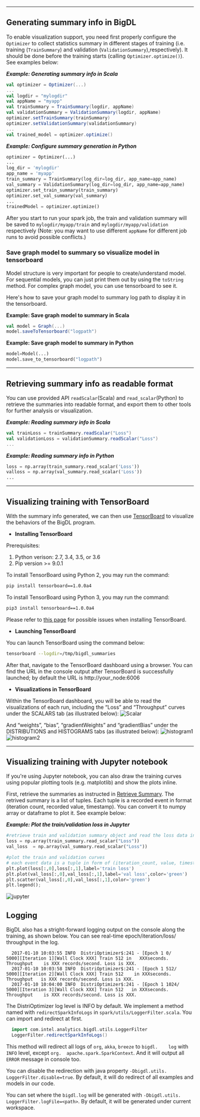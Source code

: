 
---

## **Generating summary info in BigDL**
To enable visualization support, you need first properly configure the `Optimizer` to collect statistics summary in different stages of training (i.e. training (`TrainSummary`) and validation (`ValidationSummary`),respectively). It should be done before the training starts (calling `Optimizer.optimize()`). See examples below: 

_**Example: Generating summary info in Scala**_
```scala
val optimizer = Optimizer(...)
...
val logdir = "mylogdir"
val appName = "myapp"
val trainSummary = TrainSummary(logdir, appName)
val validationSummary = ValidationSummary(logdir, appName)
optimizer.setTrainSummary(trainSummary)
optimizer.setValidationSummary(validationSummary)
...
val trained_model = optimizer.optimize()
```
_**Example: Configure summary generation in Python**_
```python
optimizer = Optimizer(...)
...
log_dir = 'mylogdir'
app_name = 'myapp'
train_summary = TrainSummary(log_dir=log_dir, app_name=app_name)
val_summary = ValidationSummary(log_dir=log_dir, app_name=app_name)
optimizer.set_train_summary(train_summary)
optimizer.set_val_summary(val_summary)
...
trainedModel = optimizer.optimize()
```
After you start to run your spark job, the train and validation summary will be saved to `mylogdir/myapp/train` and `mylogdir/myapp/validation` respectively (Note: you may want to use different `appName` for different job runs to avoid possible conflicts.)

### Save graph model to summary so visualize model in tensorboard
Model structure is very important for people to create/understand model. For sequential models, you can
just print them out by using the ```toString``` method. For complex graph model, you can use tensorboard
to see it.

Here's how to save your graph model to summary log path to display it in the tensorboard.

 **Example: Save graph model to summary in Scala**
```scala
val model = Graph(...)
model.saveToTensorboard("logpath")
```

 **Example: Save graph model to summary in Python**
```python
model=Model(...)
model.save_to_tensorboard("logpath")

```

---

## **Retrieving summary info as readable format**

You can use provided API `readScalar`(Scala) and `read_scalar`(Python) to retrieve the summaries into readable format, and export them to other tools for further analysis or visualization.

_**Example: Reading summary info in Scala**_
```scala
val trainLoss = trainSummary.readScalar("Loss")
val validationLoss = validationSummary.readScalar("Loss")
...
```

_**Example: Reading summary info in Python**_
```python
loss = np.array(train_summary.read_scalar('Loss'))
valloss = np.array(val_summary.read_scalar('Loss'))
...
```

---

## **Visualizing training with TensorBoard**
With the summary info generated, we can then use [TensorBoard](https://pypi.python.org/pypi/tensorboard) to visualize the behaviors of the BigDL program.  

* **Installing TensorBoard**

Prerequisites:

1. Python verison: 2.7, 3.4, 3.5, or 3.6
2. Pip version >= 9.0.1

To install TensorBoard using Python 2, you may run the command:
```bash
pip install tensorboard==1.0.0a4
```

To install TensorBoard using Python 3, you may run the command:
```bash
pip3 install tensorboard==1.0.0a4
```

Please refer to [this page](https://github.com/intel-analytics/BigDL/tree/master/spark/dl/src/main/scala/com/intel/analytics/bigdl/visualization#known-issues) for possible issues when installing TensorBoard.

* **Launching TensorBoard**

You can launch TensorBoard using the command below:
```bash
tensorboard --logdir=/tmp/bigdl_summaries
```
After that, navigate to the TensorBoard dashboard using a browser. You can find the URL in the console output after TensorBoard is successfully launched; by default the URL is http://your_node:6006

* **Visualizations in TensorBoard**

Within the TensorBoard dashboard, you will be able to read the visualizations of each run, including the “Loss” and “Throughput” curves under the SCALARS tab (as illustrated below):
![Scalar](../Image/tensorboard-scalar.png)

And “weights”, “bias”, “gradientWeights” and “gradientBias” under the DISTRIBUTIONS and HISTOGRAMS tabs (as illustrated below):
![histogram1](../Image/tensorboard-histo1.png)
![histogram2](../Image/tensorboard-histo2.png)

---

## **Visualizing training with Jupyter notebook**

If you're using Jupyter notebook, you can also draw the training curves using popular plotting tools (e.g. matplotlib) and show the plots inline. 

First, retrieve the summaries as instructed in [Retrieve Summary](#retrieving-summary-info-as-readable-format). The retrived summary is a list of tuples. Each tuple is a recorded event in format (iteration count, recorded value, timestamp). You can convert it to numpy array or dataframe to plot it. See example below:  

_**Example: Plot the train/validation loss in Jupyter**_

```python
#retrieve train and validation summary object and read the loss data into ndarray's. 
loss = np.array(train_summary.read_scalar("Loss"))
val_loss  = np.array(val_summary.read_scalar("Loss"))

#plot the train and validation curves
# each event data is a tuple in form of (iteration_count, value, timestamp)
plt.plot(loss[:,0],loss[:,1],label='train loss')
plt.plot(val_loss[:,0],val_loss[:,1],label='val loss',color='green')
plt.scatter(val_loss[:,0],val_loss[:,1],color='green')
plt.legend();
```
 
![jupyter](../Image/jupyter.png)

## **Logging**

BigDL also has a stright-forward logging output on the console along the    training, as shown below. You can see real-time epoch/iteration/loss/       throughput in the log.

```
  2017-01-10 10:03:55 INFO  DistriOptimizer$:241 - [Epoch 1 0/               5000][Iteration 1][Wall Clock XXX] Train 512 in   XXXseconds. Throughput    is XXX records/second. Loss is XXX.
  2017-01-10 10:03:58 INFO  DistriOptimizer$:241 - [Epoch 1 512/             5000][Iteration 2][Wall Clock XXX] Train 512    in XXXseconds. Throughput   is XXX records/second. Loss is XXX.
  2017-01-10 10:04:00 INFO  DistriOptimizer$:241 - [Epoch 1 1024/            5000][Iteration 3][Wall Clock XXX] Train 512   in XXXseconds. Throughput    is XXX records/second. Loss is XXX.
```

The DistriOptimizer log level is INFO by default. We implement a method     named with `redirectSparkInfoLogs`  in `spark/utils/LoggerFilter.scala`.    You can import and redirect at first.

```scala
  import com.intel.analytics.bigdl.utils.LoggerFilter
  LoggerFilter.redirectSparkInfoLogs()
```

This method will redirect all logs of `org`, `akka`, `breeze` to `bigdl.    log` with `INFO` level, except `org.  apache.spark.SparkContext`. And it    will output all `ERROR` message in console too.

 You can disable the redirection with java property `-Dbigdl.utils.          LoggerFilter.disable=true`. By default,   it will do redirect of all        examples and models in our code.

 You can set where the `bigdl.log` will be generated with `-Dbigdl.utils.    LoggerFilter.logFile=<path>`. By    default, it will be generated under     current workspace.

